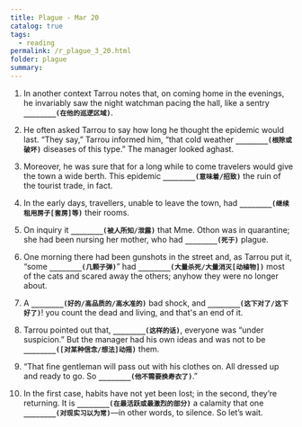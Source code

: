 ```yaml
---
title: Plague - Mar 20
catalog: true
tags: 
  - reading
permalink: /r_plague_3_20.html
folder: plague
summary: 
---
```



1.  In another context Tarrou notes that, on coming home in the evenings, he invariably saw the night watchman pacing the hall, like a sentry <b data-toggle="tooltip" data-original-title="{{site.data.answers.plag_d_38_a1}}">`________(在他的巡逻区域)`</b>.

2.  He often asked Tarrou to say how long he thought the epidemic would last. “They say,” Tarrou informed him, “that cold weather <b data-toggle="tooltip" data-original-title="{{site.data.answers.plag_d_38_b1}}">`________(根除或破坏)`</b> diseases of this type.” The manager looked aghast.

3.  Moreover, he was sure that for a long while to come travelers would give the town a wide berth. This epidemic <b data-toggle="tooltip" data-original-title="{{site.data.answers.plag_d_38_c1}}">`________(意味着/招致)`</b> the ruin of the tourist trade, in fact.

4.  In the early days, travellers, unable to leave the town, had <b data-toggle="tooltip" data-original-title="{{site.data.answers.plag_d_38_d1}}">`________(继续租用房子[套房]等)`</b> their rooms.

5.  On inquiry it <b data-toggle="tooltip" data-original-title="{{site.data.answers.plag_d_38_e1}}">`________(被人所知/泄露)`</b> that Mme. Othon was in quarantine; she had been nursing her mother, who had <b data-toggle="tooltip" data-original-title="{{site.data.answers.plag_d_38_e2}}">`________(死于)`</b> plague.

6.  One morning there had been gunshots in the street and, as Tarrou put it, “some <b data-toggle="tooltip" data-original-title="{{site.data.answers.plag_d_38_f1}}">`________(几颗子弹)`</b>” had <b data-toggle="tooltip" data-original-title="{{site.data.answers.plag_d_38_f2}}">`________(大量杀死/大量消灭[动植物])`</b> most of the cats and scared away the others; anyhow they were no longer about.

7.  A <b data-toggle="tooltip" data-original-title="{{site.data.answers.plag_d_38_g1}}">`________(好的/高品质的/高水准的)`</b> bad shock, and <b data-toggle="tooltip" data-original-title="{{site.data.answers.plag_d_38_g2}}">`________(这下对了/这下好了)`</b>! you count the dead and living, and that's an end of it.

8.  Tarrou pointed out that, <b data-toggle="tooltip" data-original-title="{{site.data.answers.plag_d_38_h1}}">`________(这样的话)`</b>, everyone was “under suspicion.” But the manager had his own ideas and was not to be <b data-toggle="tooltip" data-original-title="{{site.data.answers.plag_d_38_h2}}">`________([对某种信念/想法]动摇)`</b> them.

9.  “That fine gentleman will pass out with his clothes on. All dressed up and ready to go. So <b data-toggle="tooltip" data-original-title="{{site.data.answers.plag_d_38_i1}}">`________(他不需要换寿衣了)`</b>.”

10.  In the first case, habits have not yet been lost; in the second, they’re returning. It is <b data-toggle="tooltip" data-original-title="{{site.data.answers.plag_d_38_j1}}">`________(在最活跃或最激烈的部分)`</b> a calamity that one <b data-toggle="tooltip" data-original-title="{{site.data.answers.plag_d_38_j2}}">`________(对现实习以为常)`</b>—in other words, to silence. So let’s wait.